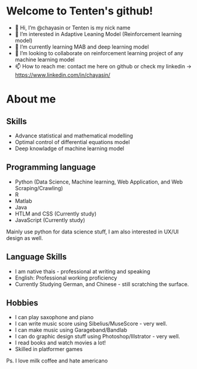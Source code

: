 # Welcome to Tenten's github!

- 👋 Hi, I’m @chayasin or Tenten is my nick name
- 👀 I’m interested in Adaptive Leaning Model (Reinforcement learning model)
- 🌱 I’m currently learning MAB and deep learning model
- 💞️ I’m looking to collaborate on reinforcement learning project of any machine learning model
- 📫 How to reach me: contact me here on github or check my linkedin -> https://www.linkedin.com/in/chayasin/


# About me

## Skills

- Advance statistical and mathematical modelling
- Optimal control of differential equations model
- Deep knowladge of machine learning model

## Programming language

- Python (Data Science, Machine learning, Web Application, and Web Scraping/Crawling)
- R
- Matlab
- Java 
- HTLM and CSS (Currently study)
- JavaScript (Currently study)

Mainly use python for data science stuff, I am also interested in UX/UI design as well.

## Language Skills

- I am native thais - professional at writing and speaking
- English: Professional working proficiency
- Currently Studying German, and Chinese - still scratching the surface.

## Hobbies

- I can play saxophone and piano 
- I can write music score using Sibelius/MuseScore - very well.
- I can make music using Garageband/Bandlab
- I can do graphic design stuff using Photoshop/Illstrator - very well.
- I read books and watch movies a lot!
- Skilled in platformer games

Ps. I love milk coffee and hate americano

<!---
chayasin/chayasin is a ✨ special ✨ repository because its `README.md` (this file) appears on your GitHub profile.
You can click the Preview link to take a look at your changes.
--->
